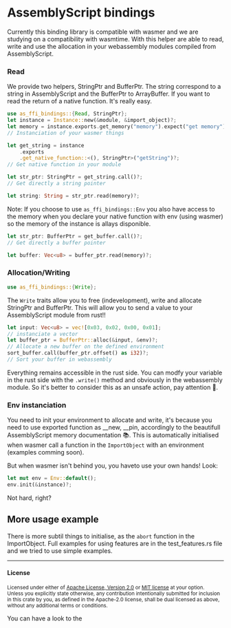 
# AssemblyScript bindings

Currently this binding library is compatible with wasmer and we are studying on a compatibility with wasmtime. With this helper are able to read, write and use the allocation in your webassembly modules compiled from AssemblyScript.


### Read

We provide two helpers, StringPtr and BufferPtr. The string correspond to a string in AssemblyScript and the BufferPtr to ArrayBuffer. If you want to read the return of a native function. It's really easy.

```rust
use as_ffi_bindings::{Read, StringPtr};
let instance = Instance::new(&module, &import_object)?;
let memory = instance.exports.get_memory("memory").expect("get memory");
// Instanciation of your wasmer things

let get_string = instance
    .exports
    .get_native_function::<(), StringPtr>("getString")?;
// Get native function in your module

let str_ptr: StringPtr = get_string.call()?;
// Get directly a string pointer

let string: String = str_ptr.read(memory)?;
```

Note: If you choose to use `as_ffi_bindings::Env` you also have access to the memory when you declare your native function with env (using wasmer) so the memory of the instance is allays disponible.

```rust
let str_ptr: BufferPtr = get_buffer.call()?;
// Get directly a buffer pointer

let buffer: Vec<u8> = buffer_ptr.read(memory)?;
```

### Allocation/Writing

```rust
use as_ffi_bindings::{Write};
```

The `Write` traits allow you to free (indevelopment), write and allocate StringPtr and BufferPtr. This will allow you to send a value to your AssemblyScript module from rust!!

```rust
let input: Vec<u8> = vec![0x03, 0x02, 0x00, 0x01];
// instanciate a vector
let buffer_ptr = BufferPtr::alloc(&input, &env)?;
// Allocate a new buffer on the defined environment
sort_buffer.call(buffer_ptr.offset() as i32)?;
// Sort your buffer in webassembly
```

Everything remains accessible in the rust side. You can modfy your variable in the rust side with the `.write()` method and obviously in the webassembly module. So it's better to consider this as an unsafe action, pay attention 🥲.

### Env instanciation

You need to init your environment to allocate and write, it's because you need to use exported function as __new, __pin, accordingly to the beautifull AssemblyScript memory documentation 📚. This is automatically initialised when wasmer call a function in the `ImportObject` with an environment (examples comming soon).

But when wasmer isn't behind you, you haveto use your own hands! Look:

```rust
let mut env = Env::default();
env.init(&instance)?;
```

Not hard, right?

## More usage example

There is more subtil things to initialise, as the `abort` function in the ImportObject. Full examples for using features are in the test_features.rs file and we tried to use simple examples.

---

#### License

<sup>
Licensed under either of <a href="LICENSE-APACHE">Apache License, Version
2.0</a> or <a href="LICENSE-MIT">MIT license</a> at your option.
</sup>

<br>

<sub>
Unless you explicitly state otherwise, any contribution intentionally submitted
for inclusion in this crate by you, as defined in the Apache-2.0 license, shall
be dual licensed as above, without any additional terms or conditions.
</sub>

You can have a look to the 

